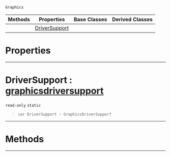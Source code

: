  `Graphics`

|Methods|Properties|Base Classes|Derived Classes|
|---|---|---|---|
| |[ DriverSupport](https://github.com/zeroengineteam/ZeroDocs/blob/master/code_reference/class_reference/graphics.markdown#driversupport-zero-engin)| | |


 #  Properties


---  
 #  DriverSupport : [graphicsdriversupport](https://github.com/zeroengineteam/ZeroDocs/blob/master/code_reference/class_reference/graphicsdriversupport.markdown)

 `read-only` `static`

> 
> ``` lang=cpp, name=Nada
> var DriverSupport : GraphicsDriverSupport


---  
 #  Methods


---  
 

 